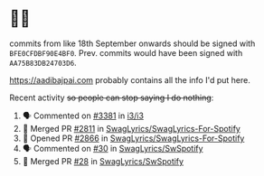 # 👋🏻
<!--
**aadibajpai/aadibajpai** is a ✨ _special_ ✨ repository because its `README.md` (this file) appears on your GitHub profile.
-->
commits from like 18th September onwards should be signed with `BFE0CFDBF90E4BF0`. Prev. commits would have been signed with `AA75B83DB24703D6`.

https://aadibajpai.com probably contains all the info I'd put here.

Recent activity ~~so people can stop saying I do nothing~~:
<!--START_SECTION:activity-->
1. 🗣 Commented on [#3381](https://github.com/i3/i3/issues/3381) in [i3/i3](https://github.com/i3/i3)
2. 🎉 Merged PR [#2811](https://github.com/SwagLyrics/SwagLyrics-For-Spotify/pull/2811) in [SwagLyrics/SwagLyrics-For-Spotify](https://github.com/SwagLyrics/SwagLyrics-For-Spotify)
3. 💪 Opened PR [#2866](https://github.com/SwagLyrics/SwagLyrics-For-Spotify/pull/2866) in [SwagLyrics/SwagLyrics-For-Spotify](https://github.com/SwagLyrics/SwagLyrics-For-Spotify)
4. 🗣 Commented on [#30](https://github.com/SwagLyrics/SwSpotify/issues/30) in [SwagLyrics/SwSpotify](https://github.com/SwagLyrics/SwSpotify)
5. 🎉 Merged PR [#28](https://github.com/SwagLyrics/SwSpotify/pull/28) in [SwagLyrics/SwSpotify](https://github.com/SwagLyrics/SwSpotify)
<!--END_SECTION:activity-->
